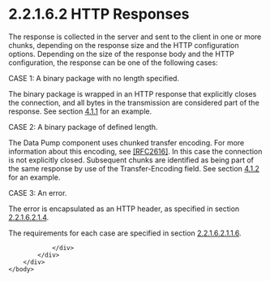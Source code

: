 <html dir="LTR" xmlns:mshelp="http://msdn.microsoft.com/mshelp" xmlns:ddue="http://ddue.schemas.microsoft.com/authoring/2003/5" xmlns:xlink="http://www.w3.org/1999/xlink" xmlns:tool="http://www.microsoft.com/tooltip">
    <head>
        <meta http-equiv="Content-Type" content="text/html; CHARSET=utf-8"></meta>
        <meta name="save" content="history"></meta>
        <title>2.2.1.6.2 HTTP Responses</title>
        <xml>
            <mshelp:toctitle title="2.2.1.6.2 HTTP Responses"></mshelp:toctitle>
            <mshelp:rltitle title="[MS-SSAS8]: HTTP Responses"></mshelp:rltitle>
            <mshelp:keyword index="A" term="728ff258-6c92-46da-a67a-3b696971d2d6"></mshelp:keyword>
            <mshelp:attr name="DCSext.ContentType" value="open specification"></mshelp:attr>
            <mshelp:attr name="AssetID" value="728ff258-6c92-46da-a67a-3b696971d2d6"></mshelp:attr>
            <mshelp:attr name="TopicType" value="kbRef"></mshelp:attr>
            <mshelp:attr name="DCSext.Title" value="[MS-SSAS8]: HTTP Responses" />
        </xml>
    </head>
    <body>
        <div id="header">
            <h1 class="heading">2.2.1.6.2 HTTP Responses</h1>
        </div>
        <div id="mainSection">
            <div id="mainBody">
                <div id="allHistory" class="saveHistory"></div>
                <div id="sectionSection0" class="section" name="collapseableSection">
                    

<p>The response is collected in the server and sent to the
client in one or more chunks, depending on the response size and the HTTP
configuration options. Depending on the size of the response body and the HTTP
configuration, the response can be one of the following cases:</p>

<p>CASE 1: A binary package with no length specified.</p>

<p>The binary package is wrapped in an HTTP response that
explicitly closes the connection, and all bytes in the transmission are
considered part of the response. See section <a href="62245ae4-3596-4498-8c09-aea2dcaeee72.htm">4.1.1</a> for an example.</p>

<p>CASE 2: A binary package of defined length.</p>

<p>The Data Pump component uses chunked transfer encoding. For
more information about this encoding, see <a href="https://go.microsoft.com/fwlink/?LinkId=90372">[RFC2616]</a>. In this
case the connection is not explicitly closed. Subsequent chunks are identified
as being part of the same response by use of the Transfer-Encoding field. See
section <a href="5a18f872-0551-46b5-b135-530510959a65.htm">4.1.2</a> for an
example.</p>

<p>CASE 3: An error.</p>

<p>The error is encapsulated as an HTTP header, as specified in
section <a href="7c64356b-8150-4f02-9b80-2d6dee7f6f72.htm">2.2.1.6.2.1.4</a>.</p>

<p>The requirements for each case are specified in section <a href="c795c532-3df1-4551-bdac-12eecc017c78.htm">2.2.1.6.2.1.1.6</a>.</p>


                </div>
            </div>
        </div>
    </body>
</html>